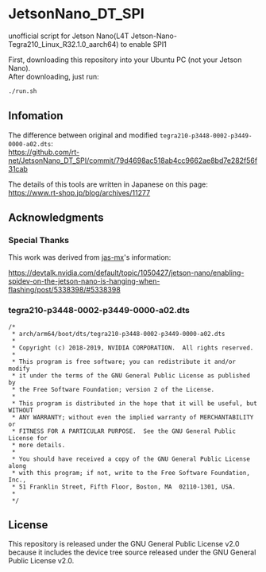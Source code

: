 # JetsonNano_DT_SPI

unofficial script for Jetson Nano(L4T Jetson-Nano-Tegra210_Linux_R32.1.0_aarch64) to enable SPI1

First, downloading this repository into your Ubuntu PC (not your Jetson Nano).  
After downloading, just run:

```sh
./run.sh
```

## Infomation

The difference between original and modified `tegra210-p3448-0002-p3449-0000-a02.dts`:  
https://github.com/rt-net/JetsonNano_DT_SPI/commit/79d4698ac518ab4cc9662ae8bd7e282f56f31cab

The details of this tools are written in Japanese on this page:  
https://www.rt-shop.jp/blog/archives/11277

## Acknowledgments

### Special Thanks

This work was derived from [jas-mx](https://devtalk.nvidia.com/member/3084736/)'s information:

https://devtalk.nvidia.com/default/topic/1050427/jetson-nano/enabling-spidev-on-the-jetson-nano-is-hanging-when-flashing/post/5338398/#5338398

### tegra210-p3448-0002-p3449-0000-a02.dts

```
/*
 * arch/arm64/boot/dts/tegra210-p3448-0002-p3449-0000-a02.dts
 *
 * Copyright (c) 2018-2019, NVIDIA CORPORATION.  All rights reserved.
 *
 * This program is free software; you can redistribute it and/or modify
 * it under the terms of the GNU General Public License as published by
 * the Free Software Foundation; version 2 of the License.
 *
 * This program is distributed in the hope that it will be useful, but WITHOUT
 * ANY WARRANTY; without even the implied warranty of MERCHANTABILITY or
 * FITNESS FOR A PARTICULAR PURPOSE.  See the GNU General Public License for
 * more details.
 *
 * You should have received a copy of the GNU General Public License along
 * with this program; if not, write to the Free Software Foundation, Inc.,
 * 51 Franklin Street, Fifth Floor, Boston, MA  02110-1301, USA.
 *
 */
```

## License

This repository is released under the GNU General Public License v2.0 because it includes the device tree source released under the GNU General Public License v2.0.
